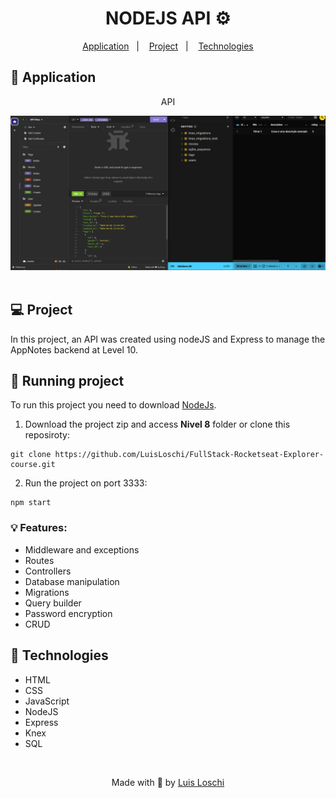 <h1 align="center">
    NODEJS API ⚙
</h1>

<p align="center">
  <a href="#-Application">Application</a>&nbsp;&nbsp;&nbsp;|&nbsp;&nbsp;&nbsp;
  <a href="#-Project">Project</a>&nbsp;&nbsp;&nbsp;|&nbsp;&nbsp;&nbsp;
  <a href="#-Technologies">Technologies</a>
</p>

## 🔖 Application

<div align="center">
    <p>API</p>
    <img src="../Nivel 8/NodeJs API/img/Api.png" width=600>
</div>

<br>

## 💻 Project
In this project, an API was created using nodeJS and Express to manage the AppNotes backend at Level 10.

## 📝 Running project
To run this project you need to download <a href="https://nodejs.org/en">NodeJs</a>.

1.  Download the project zip and access <strong>Nivel 8</strong> folder or clone this reposiroty:
```
git clone https://github.com/LuisLoschi/FullStack-Rocketseat-Explorer-course.git
```

2.  Run the project on port 3333:
```
npm start
```

### 💡 Features:
- Middleware and exceptions
- Routes
- Controllers
- Database manipulation
- Migrations
- Query builder 
- Password encryption
- CRUD

## 🚀 Technologies
- HTML
- CSS
- JavaScript
- NodeJS
- Express
- Knex
- SQL

<br>

<p align="center">
    Made with 💙 by <a href="https://www.linkedin.com/in/luis-loschi/">Luis Loschi</a>
</p>